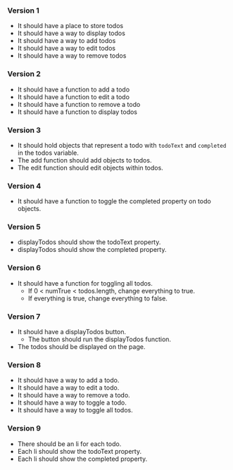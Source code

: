 ### Version 1

- It should have a place to store todos
- It should have a way to display todos
- It should have a way to add todos
- It should have a way to edit todos
- It should have a way to remove todos

### Version 2

- It should have a function to add a todo
- It should have a function to edit a todo
- It should have a function to remove a todo
- It should have a function to display todos

### Version 3

- It should hold objects that represent a todo with `todoText` and
  `completed` in the todos variable.
- The add function should add objects to todos.
- The edit function should edit objects within todos.

### Version 4

- It should have a function to toggle the completed property on todo objects.

### Version 5

- displayTodos should show the todoText property.
- displayTodos should show the completed property.

### Version 6

- It should have a function for toggling all todos.
  - If 0 < numTrue < todos.length, change everything to true.
  - If everything is true, change everything to false.

### Version 7

- It should have a displayTodos button.
  - The button should run the displayTodos function.
- The todos should be displayed on the page.

### Version 8 
 
- It should have a way to add a todo.
- It should have a way to edit a todo.
- It should have a way to remove a todo.
- It should have a way to toggle a todo.
- It should have a way to toggle all todos.

### Version 9

- There should be an li for each todo.
- Each li should show the todoText property.
- Each li should show the completed property.